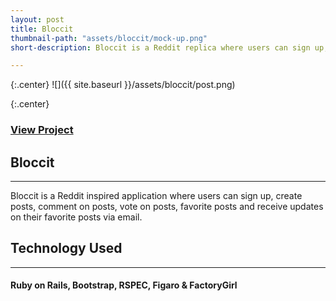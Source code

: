 ```yaml
---
layout: post
title: Bloccit
thumbnail-path: "assets/bloccit/mock-up.png"
short-description: Bloccit is a Reddit replica where users can sign up, create, comment or vote on posts and favorite posts.

---
```


{:.center}
![]({{ site.baseurl }}/assets/bloccit/post.png)

{:.center}
### [View Project](https://github.com/nwyll/bloccit)

## Bloccit
-----------
Bloccit is a Reddit inspired application where users can sign up, create posts, comment on posts, vote on posts, favorite posts and receive updates on their favorite posts via email.

## Technology Used
------------------
#### Ruby on Rails, Bootstrap, RSPEC, Figaro & FactoryGirl
